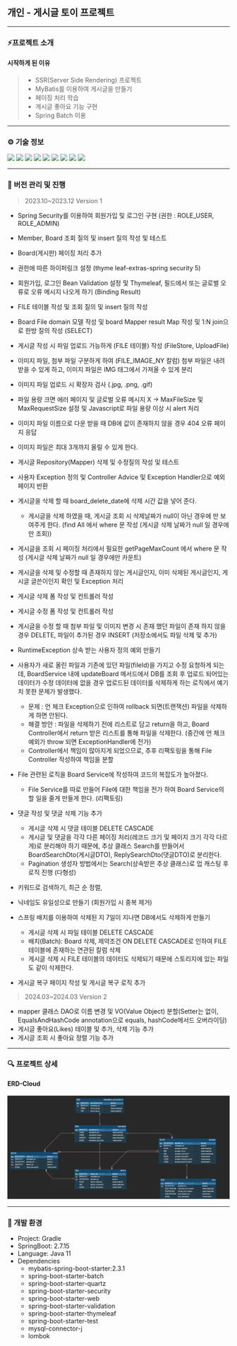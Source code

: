 ## 개인 - 게시글 토이 프로젝트

<hr/>

### ⚡프로젝트 소개

#### 시작하게 된 이유
> - SSR(Server Side Rendering) 프로젝트
> - MyBatis를 이용하여 게시글을 만들기
> - 페이징 처리 학습
> - 게시글 좋아요 기능 구현
> - Spring Batch 이용

<hr/>

### ⚙️ 기술 정보
<div>
<img src="https://img.shields.io/badge/Java-007396?style=flat-square&logo=java&logoColor=FFFFFF"/>
<img src="https://img.shields.io/badge/Spring-6DB33F?style=flat-square&logo=spring&logoColor=FFFFFF"/>
<img src="https://img.shields.io/badge/Spring Batch-6DB33F?style=flat-square&logo=spring&logoColor=FFFFFF"/>
<img src="https://img.shields.io/badge/Spring Boot-6DB33F?style=flat-square&logo=springboot&logoColor=FFFFFF"/>
<img src="https://img.shields.io/badge/Spring Security-6DB33F?style=flat-square&logo=springsecurity&logoColor=FFFFFF"/>
<img src="https://img.shields.io/badge/MyBatis-001202?style=flat-square&logo=mybatis&logoColor=FFFFFF"/>
<img src="https://img.shields.io/badge/MYSQL-4479A1?style=flat-square&logo=mysql&logoColor=FFFFFF"/>
<img src="https://img.shields.io/badge/H2 Database-4479A1.svg?&style=flat-square&logo=&logoColor=white">
<img src="https://img.shields.io/badge/Thymeleaf-005F0F.svg?&style=flat-square&logo=thymeleaf&logoColor=white">

<hr/>

### 🚧 버전 관리 및 진행
> 2023.10~2023.12 Version 1
- Spring Security를 이용하여 회원가입 및 로그인 구현 (권한 : ROLE_USER, ROLE_ADMIN)
- Member, Board 조회 질의 및 insert 질의 작성 및 테스트
- Board(게시판) 페이징 처리 추가

- 권한에 따른 하이퍼링크 설정 (thyme leaf-extras-spring security 5)
- 회원가입, 로그인 Bean Validation 설정 및 Thymeleaf, 필드에서 또는 글로벌 오류로 오류 메시지 나오게 하기 (Binding Result)
- FILE 테이블 작성 및 조회 질의 및 insert 질의 작성
- Board File domain 모델 작성 및 board Mapper result Map 작성 및 1:N join으로 한방 질의 작성 (SELECT)
- 게시글 작성 시 파일 업로드 가능하게 (FILE 테이블) 작성 (FileStore, UploadFile)

- 이미지 파일, 첨부 파일 구분하게 하여 (FILE_IMAGE_NY 칼럼) 첨부 파일은 내려받을 수 있게 하고, 이미지 파일은 IMG 태그에서 가져올 수 있게 분리
- 이미지 파일 업로드 시 확장자 검사 (.jpg, .png, .gif)
- 파일 용량 크면 에러 페이지 및 글로벌 오류 메시지 X -> MaxFileSize 및 MaxRequestSize 설정 및 Javascript로 파일 용량 이상 시 alert 처리
- 이미지 파일 이름으로 다운 받을 때 DB에 값이 존재하지 않을 경우 404 오류 페이지 응답

- 이미지 파일은 최대 3개까지 올릴 수 있게 한다.
- 게시글 Repository(Mapper) 삭제 및 수정질의 작성 및 테스트
- 사용자 Exception 정의 및 Controller Advice 및 Exception Handler으로 예외 페이지 반환
- 게시글을 삭제 할 때 board_delete_date에 삭제 시간 값을 넣어 준다.
    - 게시글을 삭제 하였을 때, 게시글 조회 시 삭제날짜가 null이 아닌 경우에 만 보여주게 한다. (find All 에서 where 문 작성 (게시글 삭제 날짜가 null 일 경우에만 조회))
- 게시글을 조회 시 페이징 처리에서 필요한 getPageMaxCount 에서 where 문 작성 (게시글 삭제 날짜가 null 일 경우에만 카운트)
- 게시글을 삭제 및 수정할 때 존재하지 않는 게시글인지, 이미 삭제된 게시글인지, 게시글 글쓴이인지 확인 및 Exception 처리
- 게시글 삭제 폼 작성 및 컨트롤러 작성
- 게시글 수정 폼 작성 및 컨트롤러 작성
- 게시글을 수정 할 때 첨부 파일 및 이미지 변경 시 존재 했던 파일이 존재 하지 않을 경우 DELETE, 파일이 추가된 경우 INSERT (저장소에서도 파일 삭제 및 추가)

- RuntimeException 상속 받는 사용자 정의 예외 만들기
- 사용자가 새로 올린 파일과 기존에 있던 파일(fileId)을 가지고 수정 요청하게 되는데, BoardService 내에 updateBoard 메서드에서 DB를 조회 후 업로드 되어있는 데이터가 수정 데이터에 없을 경우 업로드된 데이터를 삭제하게 하는 로직에서 예기치 못한 문제가 발생했다.
    - 문제 : 언 체크 Exception으로 인하여 rollback 되면(트랜잭션) 파일을 삭제하게 하면 안된다.
    - 해결 방안 : 파일을 삭제하기 전에 리스트로 담고 return을 하고, Board Controller에서 return 받은 리스트를 통해 파일을 삭제한다. (중간에 언 체크 예외가 throw 되면 ExceptionHandler에 전가)
    - Controller에서 책임이 많아지게 되었으므로, 추후 리팩토링을 통해 File Controller 작성하여 책임을 분할
- File 관련된 로직을 Board Service에 작성하여 코드의 복잡도가 높아졌다.
    - File Service를 따로 만들어 File에 대한 책임을 전가 하여 Board Service의 할 일을 줄게 만들게 한다. (리팩토링)

- 댓글 작성 및 댓글 삭제 기능 추가
    - 게시글 삭제 시 댓글 테이블 DELETE CASCADE
    - 게시글 및 댓글을 각각 다른 페이징 처리(레코드 크기 및 페이지 크기 각각 다르게)로 분리해야 하기 때문에, 추상 클래스 Search를 만들어서 BoardSearchDto(게시글DTO), ReplySearchDto(댓글DTO)로 분리한다.
    - Pagination 생성자 방법에서는 Search(상속받은 추상 클래스)로 업 캐스팅 후 로직 진행 (다형성)

- 키워드로 검색하기, 최근 순 정렬,
- 닉네임도 유일성으로 만들기 (회원가입 시 중복 제거)

- 스프링 배치를 이용하여 삭제된 지 7일이 지나면 DB에서도 삭제하게 만들기
    - 게시글 삭제 시 파일 테이블 DELETE CASCADE
    - 배치(Batch): Board 삭제, 제약조건 ON DELETE CASCADE로 인하여 FILE 테이블에 존재하는 연관된 칼럼 삭제
    - 게시글 삭제 시 FILE 테이블의 데이터도 삭제되기 때문에 스토리지에 있는 파일도 같이 삭제한다.
- 게시글 복구 페이지 작성 및 게시글 복구 로직 추가

> 2024.03~2024.03 Version 2
- mapper 클래스 DAO로 이름 변경 및 VO(Value Object) 분할(Setter는 없이, EqualsAndHashCode annotation으로 equals, hashCode메서드 오버라이딩)
- 게시글 좋아요(Likes) 테이블 및 추가, 삭제 기능 추가
- 게시글 조회 시 좋아요 정렬 기능 추가

<hr/>

### 🔍 프로젝트 상세

#### ERD-Cloud
![image-erd](./md_resource/image-erd.png)

<hr/>

### 🌳 개발 환경

- Project: Gradle
- SpringBoot: 2.7.15
- Language: Java 11
- Dependencies
  - mybatis-spring-boot-starter:2.3.1
  - spring-boot-starter-batch
  - spring-boot-starter-quartz
  - spring-boot-starter-security
  - spring-boot-starter-web
  - spring-boot-starter-validation
  - spring-boot-starter-thymeleaf
  - spring-boot-starter-test
  - mysql-connector-j
  - lombok